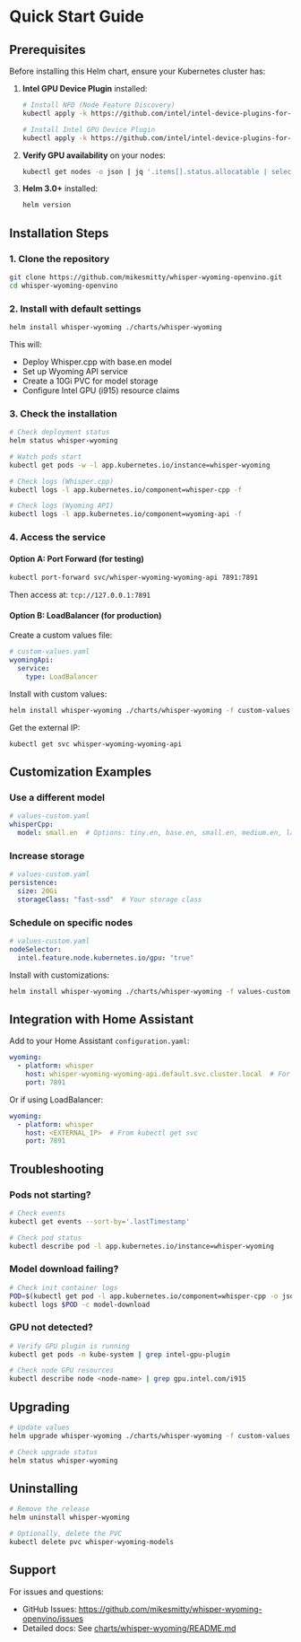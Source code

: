 # Quick Start Guide

## Prerequisites

Before installing this Helm chart, ensure your Kubernetes cluster has:

1. **Intel GPU Device Plugin** installed:
   ```bash
   # Install NFD (Node Feature Discovery)
   kubectl apply -k https://github.com/intel/intel-device-plugins-for-kubernetes/deployments/nfd?ref=main
   
   # Install Intel GPU Device Plugin
   kubectl apply -k https://github.com/intel/intel-device-plugins-for-kubernetes/deployments/gpu_plugin?ref=main
   ```

2. **Verify GPU availability** on your nodes:
   ```bash
   kubectl get nodes -o json | jq '.items[].status.allocatable | select(."gpu.intel.com/i915" != null)'
   ```

3. **Helm 3.0+** installed:
   ```bash
   helm version
   ```

## Installation Steps

### 1. Clone the repository
```bash
git clone https://github.com/mikesmitty/whisper-wyoming-openvino.git
cd whisper-wyoming-openvino
```

### 2. Install with default settings
```bash
helm install whisper-wyoming ./charts/whisper-wyoming
```

This will:
- Deploy Whisper.cpp with base.en model
- Set up Wyoming API service
- Create a 10Gi PVC for model storage
- Configure Intel GPU (i915) resource claims

### 3. Check the installation
```bash
# Check deployment status
helm status whisper-wyoming

# Watch pods start
kubectl get pods -w -l app.kubernetes.io/instance=whisper-wyoming

# Check logs (Whisper.cpp)
kubectl logs -l app.kubernetes.io/component=whisper-cpp -f

# Check logs (Wyoming API)
kubectl logs -l app.kubernetes.io/component=wyoming-api -f
```

### 4. Access the service

#### Option A: Port Forward (for testing)
```bash
kubectl port-forward svc/whisper-wyoming-wyoming-api 7891:7891
```
Then access at: `tcp://127.0.0.1:7891`

#### Option B: LoadBalancer (for production)
Create a custom values file:
```yaml
# custom-values.yaml
wyomingApi:
  service:
    type: LoadBalancer
```

Install with custom values:
```bash
helm install whisper-wyoming ./charts/whisper-wyoming -f custom-values.yaml
```

Get the external IP:
```bash
kubectl get svc whisper-wyoming-wyoming-api
```

## Customization Examples

### Use a different model
```yaml
# values-custom.yaml
whisperCpp:
  model: small.en  # Options: tiny.en, base.en, small.en, medium.en, large-v3
```

### Increase storage
```yaml
# values-custom.yaml
persistence:
  size: 20Gi
  storageClass: "fast-ssd"  # Your storage class
```

### Schedule on specific nodes
```yaml
# values-custom.yaml
nodeSelector:
  intel.feature.node.kubernetes.io/gpu: "true"
```

Install with customizations:
```bash
helm install whisper-wyoming ./charts/whisper-wyoming -f values-custom.yaml
```

## Integration with Home Assistant

Add to your Home Assistant `configuration.yaml`:

```yaml
wyoming:
  - platform: whisper
    host: whisper-wyoming-wyoming-api.default.svc.cluster.local  # For in-cluster
    port: 7891
```

Or if using LoadBalancer:
```yaml
wyoming:
  - platform: whisper
    host: <EXTERNAL_IP>  # From kubectl get svc
    port: 7891
```

## Troubleshooting

### Pods not starting?
```bash
# Check events
kubectl get events --sort-by='.lastTimestamp'

# Check pod status
kubectl describe pod -l app.kubernetes.io/instance=whisper-wyoming
```

### Model download failing?
```bash
# Check init container logs
POD=$(kubectl get pod -l app.kubernetes.io/component=whisper-cpp -o jsonpath='{.items[0].metadata.name}')
kubectl logs $POD -c model-download
```

### GPU not detected?
```bash
# Verify GPU plugin is running
kubectl get pods -n kube-system | grep intel-gpu-plugin

# Check node GPU resources
kubectl describe node <node-name> | grep gpu.intel.com/i915
```

## Upgrading

```bash
# Update values
helm upgrade whisper-wyoming ./charts/whisper-wyoming -f custom-values.yaml

# Check upgrade status
helm status whisper-wyoming
```

## Uninstalling

```bash
# Remove the release
helm uninstall whisper-wyoming

# Optionally, delete the PVC
kubectl delete pvc whisper-wyoming-models
```

## Support

For issues and questions:
- GitHub Issues: https://github.com/mikesmitty/whisper-wyoming-openvino/issues
- Detailed docs: See [charts/whisper-wyoming/README.md](charts/whisper-wyoming/README.md)
